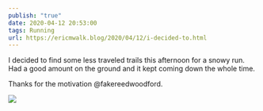 ```yaml
---
publish: "true"
date: 2020-04-12 20:53:00
tags: Running
url: https://ericmwalk.blog/2020/04/12/i-decided-to.html
---
```


I decided to find some less traveled trails this afternoon for a snowy run. Had a good amount on the ground and it kept coming down the whole time.

Thanks for the motivation @fakereedwoodford.

![](https://ericmwalk.blog/uploads/2022/186580018d.jpg)